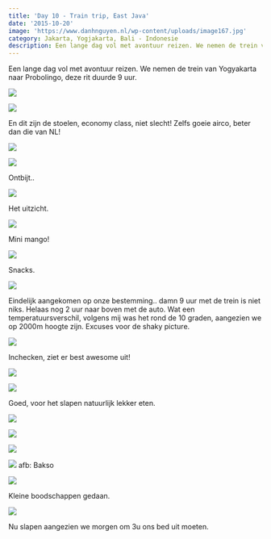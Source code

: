 ```yaml
---
title: 'Day 10 - Train trip, East Java'
date: '2015-10-20'
image: 'https://www.danhnguyen.nl/wp-content/uploads/image167.jpg'
category: Jakarta, Yogjakarta, Bali - Indonesie
description: Een lange dag vol met avontuur reizen. We nemen de trein van Yogyakarta naar Probolingo, deze rit duurde 9 uur...
---
```


Een lange dag vol met avontuur reizen. We nemen de trein van Yogyakarta naar Probolingo, deze rit duurde 9 uur.

![](https://www.danhnguyen.nl/wp-content/uploads/image167-1024x576.jpg)

![](https://www.danhnguyen.nl/wp-content/uploads/image166-1024x576.jpg)

En dit zijn de stoelen, economy class, niet slecht!
Zelfs goeie airco, beter dan die van NL!

![](https://www.danhnguyen.nl/wp-content/uploads/image168-1024x576.jpg)

![](https://www.danhnguyen.nl/wp-content/uploads/image170-1024x576.jpg)

Ontbijt..

![](https://www.danhnguyen.nl/wp-content/uploads/image169-1024x576.jpg)

Het uitzicht.

![](https://www.danhnguyen.nl/wp-content/uploads/image172-1024x576.jpg)

Mini mango!

![](https://www.danhnguyen.nl/wp-content/uploads/image176-1024x576.jpg)

Snacks.

![](https://www.danhnguyen.nl/wp-content/uploads/image177-1024x576.jpg)

Eindelijk aangekomen op onze bestemming.. damn 9 uur met de trein is niet niks. Helaas nog 2 uur naar boven met de auto. Wat een temperatuursverschil, volgens mij was het rond de 10 graden, aangezien we op 2000m hoogte zijn. Excuses voor de shaky picture.

![](https://www.danhnguyen.nl/wp-content/uploads/image173-1024x576.jpg)

Inchecken, ziet er best awesome uit!

![](https://www.danhnguyen.nl/wp-content/uploads/image174-1024x576.jpg)

![](https://www.danhnguyen.nl/wp-content/uploads/image175-1024x576.jpg)

Goed, voor het slapen natuurlijk lekker eten.

![](https://www.danhnguyen.nl/wp-content/uploads/image178-1024x576.jpg)

![](https://www.danhnguyen.nl/wp-content/uploads/image179-1024x576.jpg)

![](https://www.danhnguyen.nl/wp-content/uploads/image181-1024x576.jpg)

![](https://www.danhnguyen.nl/wp-content/uploads/image182-1024x576.jpg) afb: Bakso

![](https://www.danhnguyen.nl/wp-content/uploads/image183-1024x576.jpg)

Kleine boodschappen gedaan.

![](https://www.danhnguyen.nl/wp-content/uploads/image184-1024x576.jpg)

Nu slapen aangezien we morgen om 3u ons bed uit moeten.
